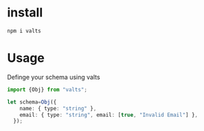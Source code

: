 # install
`npm i valts`
# Usage
Definge your schema using valts 
```ts
import {Obj} from "valts";

let schema=Obj({
    name: { type: "string" },
    email: { type: "string", email: [true, "Invalid Email"] },
  });
```
